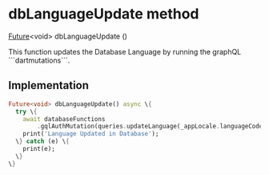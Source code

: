 


# dbLanguageUpdate method








[Future](https://api.flutter.dev/flutter/dart-async/Future-class.html)&lt;void> dbLanguageUpdate
()





<p>This function updates the Database Language by running the graphQL ```dartmutations```.</p>



## Implementation

```dart
Future<void> dbLanguageUpdate() async \{
  try \{
    await databaseFunctions
        .gqlAuthMutation(queries.updateLanguage(_appLocale.languageCode));
    print('Language Updated in Database');
  \} catch (e) \{
    print(e);
  \}
\}
```







